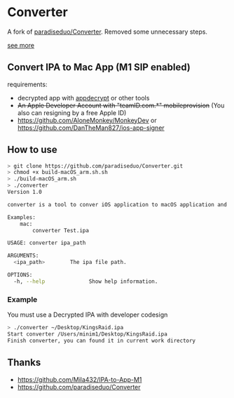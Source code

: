 # Converter

A fork of [paradiseduo/Converter](https://github.com/paradiseduo/Converter). Removed some unnecessary steps.

[see more](https://blog.i1nfo.com/posts/ios-crack-sideload/)

## Convert IPA to Mac App (M1 SIP enabled)
requirements:
- decrypted app with [appdecrypt](https://github.com/paradiseduo/appdecrypt) or other tools
- ~~An Apple Developer Account with "teamID.com.*" mobileprovision~~  (You also can resigning by a free Apple ID)
- https://github.com/AloneMonkey/MonkeyDev or https://github.com/DanTheMan827/ios-app-signer

## How to use
```bash
> git clone https://github.com/paradiseduo/Converter.git
> chmod +x build-macOS_arm.sh.sh
> ./build-macOS_arm.sh
> ./converter
Version 1.0

converter is a tool to conver iOS application to macOS application and run with M1.

Examples:
    mac:
        converter Test.ipa

USAGE: converter ipa_path

ARGUMENTS:
  <ipa_path>        The ipa file path.

OPTIONS:
  -h, --help              Show help information.
```

### Example
You must use a Decrypted IPA with developer codesign
```bash
> ./converter ~/Desktop/KingsRaid.ipa
Start converter /Users/minim1/Desktop/KingsRaid.ipa
Finish converter, you can found it in current work directory
```

## Thanks

- https://github.com/Mila432/IPA-to-App-M1
- https://github.com/paradiseduo/Converter
